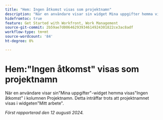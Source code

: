 ```yaml
---
title: "Hem: Ingen åtkomst visas som projektnamn"
description: "När en användare visar sin widget Mina uppgifter hemma visas Ingen åtkomst i kolumnen Projektnamn. Detta inträffar trots att projektnamnet visas i widgeten Mitt arbete."
hidefromtoc: true
feature: Get Started with Workfront, Work Management
source-git-commit: 2b59ae7d00646293934614924301822ce3ac8adf
workflow-type: tm+mt
source-wordcount: '84'
ht-degree: 0%

---
```



# Hem:&quot;Ingen åtkomst&quot; visas som projektnamn

När en användare visar sin&quot;Mina uppgifter&quot;-widget hemma visas&quot;Ingen åtkomst&quot; i kolumnen Projektnamn. Detta inträffar trots att projektnamnet visas i widgeten&quot;Mitt arbete&quot;.

_Först rapporterad den 12 augusti 2024._
